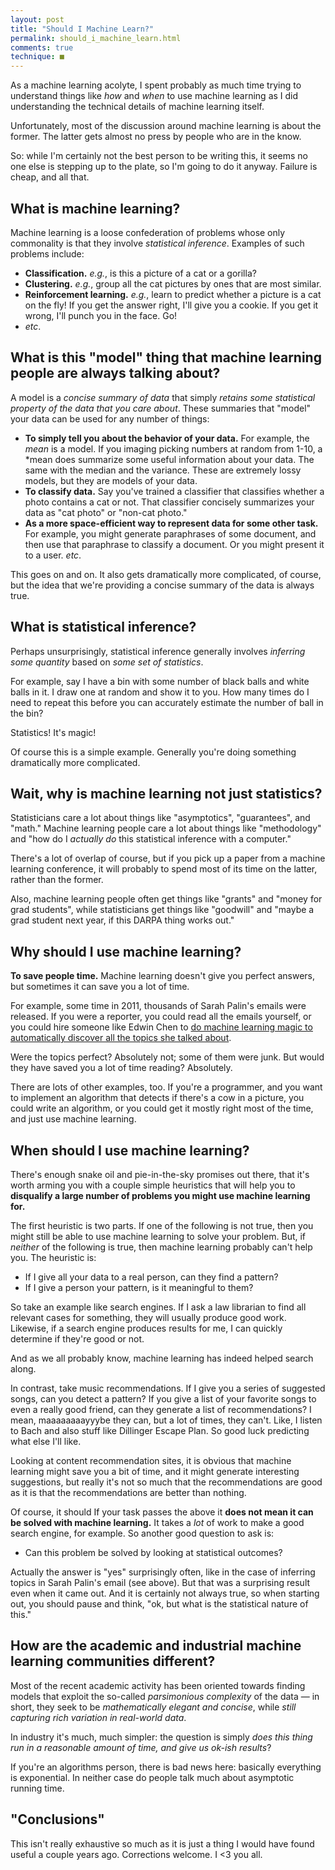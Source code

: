 ```yaml
---
layout: post
title: "Should I Machine Learn?"
permalink: should_i_machine_learn.html
comments: true
technique: ■
---
```



As a machine learning acolyte, I spent probably as much time trying to understand things like *how* and *when* to use machine learning as I did understanding the technical details of machine learning itself.

Unfortunately, most of the discussion around machine learning is about the former. The latter gets almost no press by people who are in the know.

So: while I'm certainly not the best person to be writing this, it seems no one else is stepping up to the plate, so I'm going to do it anyway. Failure is cheap, and all that.


What is machine learning?
----------

Machine learning is a loose confederation of problems whose only commonality is that they involve *statistical inference*. Examples of such problems include:

* **Classification.** *e.g.*, is this a picture of a cat or a gorilla?
* **Clustering.** *e.g.*, group all the cat pictures by ones that are most similar.
* **Reinforcement learning.** *e.g.*, learn to predict whether a picture is a cat on the fly! If you get the answer right, I'll give you a cookie. If you get it wrong, I'll punch you in the face. Go!
* *etc*.


What is this "model" thing that machine learning people are always talking about?
----------------

A model is a *concise summary of data* that simply *retains some statistical property of the data that you care about*. These summaries that "model" your data can be used for any number of things:

* **To simply tell you about the behavior of your data.** For example, the *mean* is a model. If you imaging picking numbers at random from 1-10, a *mean does summarize some useful information about your data. The same with the median and the variance. These are extremely lossy models, but they are models of your data.
* **To classify data.** Say you've trained a classifier that classifies whether a photo contains a cat or not. That classifier concisely summarizes your data as "cat photo" or "non-cat photo."
* **As a more space-efficient way to represent data for some other task.** For example, you might generate paraphrases of some document, and then use that paraphrase to classify a document. Or you might present it to a user. *etc*.

This goes on and on. It also gets dramatically more complicated, of course, but the idea that we're providing a concise summary of the data is always true.


What is statistical inference?
----------------

Perhaps unsurprisingly, statistical inference generally involves *inferring some quantity* based on *some set of statistics*.

For example, say I have a bin with some number of black balls and white balls in it. I draw one at random and show it to you. How many times do I need to repeat this before you can accurately estimate the number of ball in the bin?

Statistics! It's magic!

Of course this is a simple example. Generally you're doing something dramatically more complicated.


Wait, why is machine learning not just statistics?
------------------

Statisticians care a lot about things like "asymptotics", "guarantees", and "math." Machine learning people care a lot about things like "methodology" and "how do I *actually do* this statistical inference with a computer."

There's a lot of overlap of course, but if you pick up a paper from a machine learning conference, it will probably to spend most of its time on the latter, rather than the former.

Also, machine learning people often get things like "grants" and "money for grad students", while statisticians get things like "goodwill" and "maybe a grad student next year, if this DARPA thing works out."


Why should I use machine learning?
---------------

**To save people time.** Machine learning doesn't give you perfect answers, but sometimes it can save you a lot of time.

For example, some time in 2011, thousands of Sarah Palin's emails were released. If you were a reporter, you could read all the emails yourself, or you could hire someone like Edwin Chen to [do machine learning magic to automatically discover all the topics she talked about](http://blog.echen.me/2011/06/27/topic-modeling-the-sarah-palin-emails/).

Were the topics perfect? Absolutely not; some of them were junk. But would they have saved you a lot of time reading? Absolutely.

There are lots of other examples, too. If you're a programmer, and you want to implement an algorithm that detects if there's a cow in a picture, you could write an algorithm, or you could get it mostly right most of the time, and just use machine learning.


When should I use machine learning?
-------------

There's enough snake oil and pie-in-the-sky promises out there, that it's worth arming you with a couple simple heuristics that will help you to **disqualify a large number of problems you might use machine learning for.**

The first heuristic is two parts. If one of the following is not true, then you might still be able to use machine learning to solve your problem. But, if *neither* of the following is true, then machine learning probably can't help you. The heuristic is:

* If I give all your data to a real person, can they find a pattern?
* If I give a person your pattern, is it meaningful to them?

So take an example like search engines. If I ask a law librarian to find all relevant cases for something, they will usually produce good work. Likewise, if a search engine produces results for me, I can quickly determine if they're good or not.

And as we all probably know, machine learning has indeed helped search along.

In contrast, take music recommendations. If I give you a series of suggested songs, can you detect a pattern? If you give a list of your favorite songs to even a really good friend, can they generate a list of recommendations? I mean, maaaaaaaayyybe they can, but a lot of times, they can't. Like, I listen to Bach and also stuff like Dillinger Escape Plan. So good luck predicting what else I'll like.

Looking at content recommendation sites, it is obvious that machine learning might save you a bit of time, and it might generate interesting suggestions, but really it's not so much that the recommendations are good as it is that the recommendations are better than nothing.

Of course, it should If your task passes the above it **does not mean it can be solved with machine learning.** It takes a *lot* of work to make a good search engine, for example. So another good question to ask is:

* Can this problem be solved by looking at statistical outcomes?

Actually the answer is "yes" surprisingly often, like in the case of inferring topics in Sarah Palin's email (see above). But that was a surprising result even when it came out. And it is certainly not always true, so when starting out, you should pause and think, "ok, but what is the statistical nature of this."


How are the academic and industrial machine learning communities different?
---------------

Most of the recent academic activity has been oriented towards finding models that exploit the so-called *parsimonious complexity* of the data &mdash; in short, they seek to be *mathematically elegant and concise*, while *still capturing rich variation in real-world data*.

In industry it's much, much simpler: the question is simply *does this thing run in a reasonable amount of time, and give us ok-ish results*?

If you're an algorithms person, there is bad news here: basically everything is exponential. In neither case do people talk much about asymptotic running time.


"Conclusions"
----------------

This isn't really exhaustive so much as it is just a thing I would have found useful a couple years ago. Corrections welcome. I <3 you all.